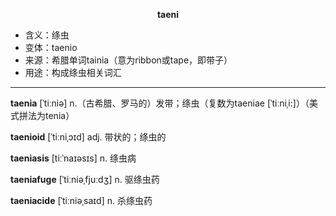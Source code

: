 
**<center>taeni</center>**

- <span class="definition">含义：绦虫</span>
- <span class="definition">变体：taenio</span>
- <span class="definition">来源：希腊单词tainia（意为ribbon或tape，即带子）</span>
- <span class="definition">用途：构成绦虫相关词汇</span>

---

<span class="vocabulary">**taenia**</span> [ˈtiːniə] n.（古希腊、罗马的）发带；绦虫（复数为taeniae [ˈtiːniˌi:]）（美式拼法为tenia）

<span class="vocabulary">**taenioid**</span> [ˈtiːniˌɔɪd] adj. 带状的；绦虫的

<span class="vocabulary">**taeniasis**</span> [tiːˈnaɪəsɪs] n. 绦虫病

<span class="vocabulary">**taeniafuge**</span> [ˈtiːniəˌfjuːdʒ] n. 驱绦虫药

<span class="vocabulary">**taeniacide**</span> [ˈtiːniəˌsaɪd] n. 杀绦虫药

